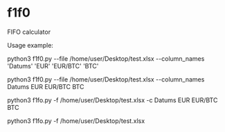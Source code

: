 # f1f0
FIFO calculator

Usage example:

python3 f1f0.py --file /home/user/Desktop/test.xlsx --column_names 'Datums' 'EUR' 'EUR/BTC' 'BTC' 

python3 f1f0.py --file /home/user/Desktop/test.xlsx --column_names Datums EUR EUR/BTC BTC

python3 f1fo.py -f /home/user/Desktop/test.xlsx -c Datums EUR EUR/BTC BTC

python3 f1fo.py -f /home/user/Desktop/test.xlsx
